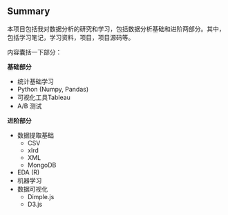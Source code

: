 ## Summary

本项目包括我对数据分析的研究和学习，包括数据分析基础和进阶两部分。其中，包括学习笔记，学习资料，项目，项目源码等。

内容囊括一下部分：

**基础部分**
* 统计基础学习
* Python (Numpy, Pandas)
* 可视化工具Tableau
* A/B 测试

**进阶部分**
* 数据提取基础
  * CSV
  * xlrd
  * XML 
  * MongoDB
* EDA (R)
* 机器学习
* 数据可视化  
  * Dimple.js  
  * D3.js
